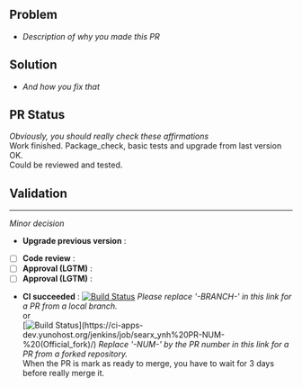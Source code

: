 ## Problem
- *Description of why you made this PR*

## Solution
- *And how you fix that*

## PR Status
*Obviously, you should really check these affirmations*  
Work finished. Package_check, basic tests and upgrade from last version OK.  
Could be reviewed and tested.

## Validation
---
*Minor decision*
- **Upgrade previous version** : 
- [ ] **Code review** : 
- [ ] **Approval (LGTM)** : 
- [ ] **Approval (LGTM)** : 
- **CI succeeded** : 
[![Build Status](https://ci-apps-dev.yunohost.org/jenkins/job/searx_ynh%20-BRANCH-%20(Official)/badge/icon)](https://ci-apps-dev.yunohost.org/jenkins/job/searx_ynh%20-BRANCH-%20(Official)/) *Please replace '-BRANCH-' in this link for a PR from a local branch.*  
or  
[![Build Status](https://ci-apps-dev.yunohost.org/jenkins/job/searx_ynh%20PR-NUM-%20(Official_fork)/badge/icon)](https://ci-apps-dev.yunohost.org/jenkins/job/searx_ynh%20PR-NUM-%20(Official_fork)/) *Replace '-NUM-' by the PR number in this link for a PR from a forked repository.*  
When the PR is mark as ready to merge, you have to wait for 3 days before really merge it.
